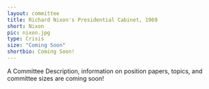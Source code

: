 ```yaml
---
layout: committee
title: Richard Nixon's Presidential Cabinet, 1969
short: Nixon
pic: nixon.jpg
type: Crisis
size: "Coming Soon"
shortbio: Coming Soon!
---
```


A Committee Description, information on position papers, topics, and committee sizes are coming soon!
